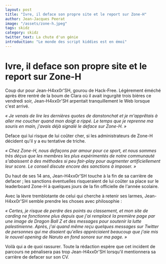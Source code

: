 ```yaml
---
layout: post
title: "Ivre, il deface son propre site et le report sur Zone-H"
author: Jean-Jacques Peerat
image: "/assets/zone-h.jpeg"
tags: skidz
category: skidz
twitter_text: La chute d'un génie
introduction: "Le monde des script kiddies est en émoi"
---
```

# Ivre, il deface son propre site et le report sur Zone-H

Coup dur pour Jean-H4xx0r'SH, gourou de Hack-Free. Légèrement éméché après être
rentré de la boum de Clara où il avait ingurgité trois bières ce vendredi soir,
Jean-H4xx0r'SH arpentait tranquillement le Web lorsque c'est arrivé.

*« Je venais de lire les dernières quotes de danstonchat et je m'apprêtais à
aller me coucher quand mon doigt a rippé. Le temps que je reprenne ma souris
en main, j'avais déjà signalé le deface sur Zone-H. »*

Deface qui lui risque de lui coûter cher, si les administrateurs de Zone-H
décident qu'il y a eu tentative de triche.

*« Chez Zone-H, nous defaçons par amour pour ce sport, et nous sommes très déçus
que les membres les plus expérimentés de notre communauté s'abaissent à des
méthodes si peu fair-play pour augmenter artificiellement leur score. Le
conseil discute encore des sanctions à imposer. »*

Du haut de ses 14 ans, Jean-H4xx0r'SH touche à la fin de sa carrière de defacer ; les sanctions éventuelles risqueraient de lui coûter sa place sur le
leaderboard Zone-H à quelques jours de la fin officielle de l'année scolaire.

Avec la lèvre tremblotante de celui qui cherche à retenir ses larmes,
Jean-H4xx0r'SH semble prendre les choses avec philosophie :

*« Certes, je risque de perdre des points au classement, et mon site de carding
ne fonctionne plus depuis que j'ai remplacé la première page par une image de
Dragon Ball Z et des messages pour soutenir la lutte palestinienne. Après, j'ai
quand même reçu quelques messages sur Twitter de personnes qui me disaient
qu'elles appréciaient beaucoup que j'aie mis le nouvel opening de Naruto en
fond sonore sur ma page. »*

Voilà qui a de quoi rassurer. Toute la rédaction espère que cet incident de
parcours ne pénalisera pas trop Jean-H4xx0r'SH lorsqu'il mentionnera sa carrière
de defacer sur son CV.
